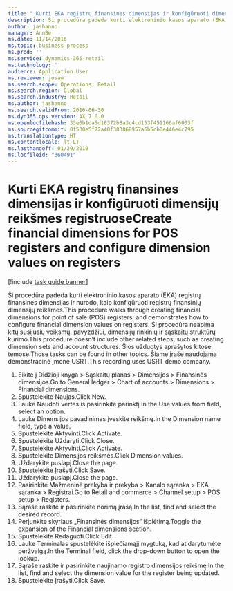 ```yaml
---
title: " Kurti EKA registrų finansines dimensijas ir konfigūruoti dimensijų reikšmes registruose"
description: Ši procedūra padeda kurti elektroninio kasos aparato (EKA) registrų finansines dimensijas ir nurodo, kaip konfigūruoti registrų finansinių dimensijų reikšmes.
author: jashanno
manager: AnnBe
ms.date: 11/14/2016
ms.topic: business-process
ms.prod: ''
ms.service: dynamics-365-retail
ms.technology: ''
audience: Application User
ms.reviewer: josaw
ms.search.scope: Operations, Retail
ms.search.region: Global
ms.search.industry: Retail
ms.author: jashanno
ms.search.validFrom: 2016-06-30
ms.dyn365.ops.version: AX 7.0.0
ms.openlocfilehash: 33e0b1da5d16372b8a3c4cd153f451166af6003f
ms.sourcegitcommit: 0f530e5f72a40f383868957a6b5cb0e446e4c795
ms.translationtype: HT
ms.contentlocale: lt-LT
ms.lasthandoff: 01/29/2019
ms.locfileid: "360491"
---
```

# <a name="create-financial-dimensions-for-pos-registers-and-configure-dimension-values-on-registers"></a><span data-ttu-id="be1b1-103"> Kurti EKA registrų finansines dimensijas ir konfigūruoti dimensijų reikšmes registruose</span><span class="sxs-lookup"><span data-stu-id="be1b1-103">Create financial dimensions for POS registers and configure dimension values on registers</span></span>

[!include [task guide banner](../includes/task-guide-banner.md)]

<span data-ttu-id="be1b1-104">Ši procedūra padeda kurti elektroninio kasos aparato (EKA) registrų finansines dimensijas ir nurodo, kaip konfigūruoti registrų finansinių dimensijų reikšmes.</span><span class="sxs-lookup"><span data-stu-id="be1b1-104">This procedure walks through creating financial dimensions for point of sale (POS) registers, and demonstrates how to configure financial dimension values on registers.</span></span> <span data-ttu-id="be1b1-105">Ši procedūra neapima kitų susijusių veiksmų, pavyzdžiui, dimensijų rinkinių ir sąskaitų struktūrų kūrimo.</span><span class="sxs-lookup"><span data-stu-id="be1b1-105">This procedure doesn’t include other related steps, such as creating dimension sets and account structures.</span></span> <span data-ttu-id="be1b1-106">Šios užduotys aprašytos kitose temose.</span><span class="sxs-lookup"><span data-stu-id="be1b1-106">Those tasks can be found in other topics.</span></span> <span data-ttu-id="be1b1-107">Šiame įraše naudojama demonstracinė įmonė USRT.</span><span class="sxs-lookup"><span data-stu-id="be1b1-107">This recording uses USRT demo company.</span></span>

1. <span data-ttu-id="be1b1-108">Eikite į Didžioji knyga > Sąskaitų planas > Dimensijos > Finansinės dimensijos.</span><span class="sxs-lookup"><span data-stu-id="be1b1-108">Go to General ledger > Chart of accounts > Dimensions > Financial dimensions.</span></span>
2. <span data-ttu-id="be1b1-109">Spustelėkite Naujas.</span><span class="sxs-lookup"><span data-stu-id="be1b1-109">Click New.</span></span>
3. <span data-ttu-id="be1b1-110">Lauke Naudoti vertes iš pasirinkite parinktį.</span><span class="sxs-lookup"><span data-stu-id="be1b1-110">In the Use values from field, select an option.</span></span>
4. <span data-ttu-id="be1b1-111">Lauke Dimensijos pavadinimas įveskite reikšmę.</span><span class="sxs-lookup"><span data-stu-id="be1b1-111">In the Dimension name field, type a value.</span></span>
5. <span data-ttu-id="be1b1-112">Spustelėkite Aktyvinti.</span><span class="sxs-lookup"><span data-stu-id="be1b1-112">Click Activate.</span></span>
6. <span data-ttu-id="be1b1-113">Spustelėkite Uždaryti.</span><span class="sxs-lookup"><span data-stu-id="be1b1-113">Click Close.</span></span>
7. <span data-ttu-id="be1b1-114">Spustelėkite Aktyvinti.</span><span class="sxs-lookup"><span data-stu-id="be1b1-114">Click Activate.</span></span>
8. <span data-ttu-id="be1b1-115">Spustelėkite Dimensijos reikšmės.</span><span class="sxs-lookup"><span data-stu-id="be1b1-115">Click Dimension values.</span></span>
9. <span data-ttu-id="be1b1-116">Uždarykite puslapį.</span><span class="sxs-lookup"><span data-stu-id="be1b1-116">Close the page.</span></span>
10. <span data-ttu-id="be1b1-117">Spustelėkite Įrašyti.</span><span class="sxs-lookup"><span data-stu-id="be1b1-117">Click Save.</span></span>
11. <span data-ttu-id="be1b1-118">Uždarykite puslapį.</span><span class="sxs-lookup"><span data-stu-id="be1b1-118">Close the page.</span></span>
12. <span data-ttu-id="be1b1-119">Pasirinkite Mažmeninė prekyba ir prekyba > Kanalo sąranka > EKA sąranka > Registrai.</span><span class="sxs-lookup"><span data-stu-id="be1b1-119">Go to Retail and commerce > Channel setup > POS setup > Registers.</span></span>
13. <span data-ttu-id="be1b1-120">Sąraše raskite ir pasirinkite norimą įrašą.</span><span class="sxs-lookup"><span data-stu-id="be1b1-120">In the list, find and select the desired record.</span></span>
14. <span data-ttu-id="be1b1-121">Perjunkite skyriaus „Finansinės dimensijos“ išplėtimą.</span><span class="sxs-lookup"><span data-stu-id="be1b1-121">Toggle the expansion of the Financial dimensions section.</span></span>
15. <span data-ttu-id="be1b1-122">Spustelėkite Redaguoti.</span><span class="sxs-lookup"><span data-stu-id="be1b1-122">Click Edit.</span></span>
16. <span data-ttu-id="be1b1-123">Lauke Terminalas spustelėkite išplečiamąjį mygtuką, kad atidarytumėte peržvalgą.</span><span class="sxs-lookup"><span data-stu-id="be1b1-123">In the Terminal field, click the drop-down button to open the lookup.</span></span>
17. <span data-ttu-id="be1b1-124">Sąraše raskite ir pasirinkite naujinamo registro dimensijos reikšmę.</span><span class="sxs-lookup"><span data-stu-id="be1b1-124">In the list, find and select the dimension value for the register being updated.</span></span>
18. <span data-ttu-id="be1b1-125">Spustelėkite Įrašyti.</span><span class="sxs-lookup"><span data-stu-id="be1b1-125">Click Save.</span></span>


